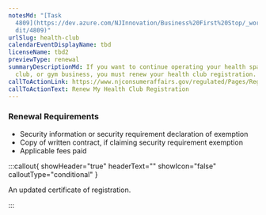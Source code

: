 ```yaml
---
notesMd: "[Task
  4809](https://dev.azure.com/NJInnovation/Business%20First%20Stop/_workitems/e\
  dit/4809)"
urlSlug: health-club
calendarEventDisplayName: tbd
licenseName: tbd2
previewType: renewal
summaryDescriptionMd: If you want to continue operating your health spa, fitness
  club, or gym business, you must renew your health club registration.
callToActionLink: https://www.njconsumeraffairs.gov/regulated/Pages/Regulated-Business-Online-Registration.aspx
callToActionText: Renew My Health Club Registration
---
```


### Renewal Requirements

- Security information or security requirement declaration of exemption
- Copy of written contract, if claiming security requirement exemption
- Applicable fees paid

:::callout{ showHeader="true" headerText="" showIcon="false" calloutType="conditional" }

An updated certificate of registration.

:::
